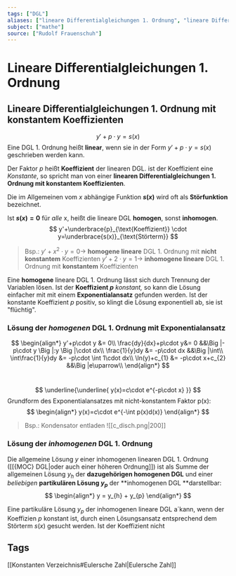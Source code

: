 ```yaml
---
tags: ["DGL"]
aliases: ["lineare Differentialgleichungen 1. Ordnung", "lineare Differentialgleichung 1. Ordnung", "Exponentialansatz"]
subject: ["mathe"]
source: ["Rudolf Frauenschuh"]
---
```


# Lineare Differentialgleichungen 1. Ordnung
## Lineare Differentialgleichungen 1. Ordnung mit konstantem Koeffizienten
$$y'+p\cdot y=s(x)$$
Eine DGL 1. Ordnung heißt **linear**, wenn sie in der Form $y'+p\cdot y=s(x)$ geschrieben werden kann.

Der Faktor $p$ heißt **Koeffizient** der linearen DGL. ist der Koeffizient eine *Konstante*, so spricht man von einer **linearen Differentialgleichungen 1. Ordnung mit konstantem Koeffizienten**.

Die im Allgemeinen vom $x$ abhängige Funktion **$s(x)$** wird oft als **Störfunktion** bezeichnet.

Ist **$s(x)=0$** für *alle* x, heißt die lineare DGL **homogen**, sonst **inhomogen**.
$$
y'+\underbrace{p}_{\text{Koeffizient}} \cdot y=\underbrace{s(x)}_{\text{Störterm}}
$$
> Bsp.:
> $y'+x^{2}\cdot y=0\rightarrow$ **homogene lineare** DGL 1. Ordnung mit **nicht konstantem** Koeffizienten
> $y'+2\cdot y=1\rightarrow$ **inhomogene lineare** DGL 1. Ordnung mit **konstantem** Koeffizienten

Eine **homogene** lineare DGL 1. Ordnung lässt sich durch Trennung der Variablen lösen. Ist der **Koeffizient $p$** *konstant,* so kann die Lösung einfacher mit mit einem **Exponentialansatz** gefunden werden. Ist der konstante Koeffizient $p$ positiv, so klingt die Lösung exponentiell ab, sie ist "flüchtig". 

### Lösung der *homogenen*  DGL 1. Ordnung mit Exponentialansatz
$$
\begin{align*}
	y'+p\cdot y &= 0\\
	\frac{dy}{dx}+p\cdot y&= 0
		&&\Big |-p\cdot y
		\Big |:y
		\Big |\cdot dx\\
	\frac{1}{y}dy &= -p\cdot dx
		&&\Big |\int\\
	\int\frac{1}{y}dy &= -p\cdot \int 1\cdot dx\\
	\ln(y)+c_{1} &= -p\cdot x+c_{2}
		&&\Big |e\uparrow\\
\end{align*}
$$
<br>

$$
\underline{\underline{
	y(x)=c\cdot e^{-p\cdot x}
}}
$$
Grundform des Exponentialansatzes mit nicht-konstantem Faktor p(x):
$$
\begin{align*}
	y(x)=c\cdot e^{-\int p(x)d(x)}
\end{align*}
$$
> Bsp.: Kondensator entladen
> ![[c_disch.png|200]]
### Lösung der *inhomogenen*  DGL 1. Ordnung
Die allgemeine Lösung $y$ einer inhomogenen linearen DGL 1. Ordnung ([[{MOC} DGL|oder auch einer höheren Ordnung]]) ist als Summe der allgemeinen Lösung $y_{h}$ der **dazugehörigen homogenen DGL** und einer *beliebigen* **partikulären Lösung $y_{p}$** der **inhomogenen DGL **darstellbar:
$$
\begin{align*}
	y = y_{h} + y_{p}
\end{align*}
$$

Eine partikuläre Lösung $y_{p}$ der inhomogenen lineare DGL a´kann, wenn der Koeffizien $p$ konstant ist, durch einen Lösungsansatz entsprechend dem Störterm $s(x)$ gesucht werden.
Ist der Koeffizient nicht 

## Tags
[[Konstanten Verzeichnis#Eulersche Zahl|Eulersche Zahl]]